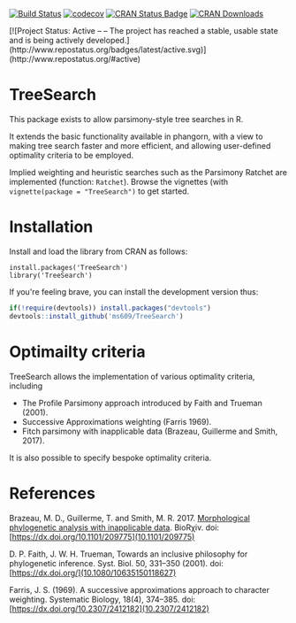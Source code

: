 [![Build Status](https://travis-ci.org/ms609/TreeSearch.svg?branch=master)](https://travis-ci.org/ms609/TreeSearch)
[![codecov](https://codecov.io/gh/ms609/TreeSearch/branch/master/graph/badge.svg)](https://codecov.io/gh/ms609/TreeSearch)
[![CRAN Status Badge](http://www.r-pkg.org/badges/version/TreeSearch)](https://cran.r-project.org/package=TreeSearch)
[![CRAN Downloads](http://cranlogs.r-pkg.org/badges/TreeSearch)](https://cran.r-project.org/package=TreeSearch)
<!--[![Project Status: Inactive – The project has reached a stable, usable state but is no longer being actively developed; support/maintenance will be provided as time allows.](http://www.repostatus.org/badges/latest/inactive.svg)](http://www.repostatus.org/#inactive)
-->[![Project Status: Active – – The project has reached a stable, usable state and is being actively developed.](http://www.repostatus.org/badges/latest/active.svg)](http://www.repostatus.org/#active)

# TreeSearch
This package exists to allow parsimony-style tree searches in R.

It extends the basic functionality available in phangorn, with a view to making tree search faster and more efficient, 
and allowing user-defined optimality criteria to be employed.

Implied weighting and heuristic searches such as the Parsimony Ratchet are implemented (function: `Ratchet`).
Browse the vignettes (with `vignette(package = "TreeSearch")` to get started.

# Installation

Install and load the library from CRAN as follows:
```
install.packages('TreeSearch')
library('TreeSearch')
```

If you're feeling brave, you can install the development version thus:
```r
if(!require(devtools)) install.packages("devtools")
devtools::install_github('ms609/TreeSearch')
```


# Optimailty criteria

TreeSearch allows the implementation of various optimality criteria, including
- The Profile Parsimony approach introduced by Faith and Trueman (2001).
- Successive Approximations weighting (Farris 1969).
- Fitch parsimony with inapplicable data (Brazeau, Guillerme and Smith, 2017).

It is also possible to specify bespoke optimality criteria.

# References

Brazeau, M. D., Guillerme, T. and Smith, M. R. 2017. 
  [Morphological phylogenetic analysis with inapplicable data](https://www.biorxiv.org/content/early/2017/10/26/209775). 
  BioRχiv. doi:[https://dx.doi.org/10.1101/209775](10.1101/209775)

D. P. Faith, J. W. H. Trueman, Towards an inclusive philosophy for phylogenetic inference.
  Syst. Biol. 50, 331–350 (2001).   doi:[https://dx.doi.org/](10.1080/10635150118627)

Farris, J. S. (1969). A successive approximations approach to character weighting. 
  Systematic Biology, 18(4), 374–385.  doi:[https://dx.doi.org/10.2307/2412182](10.2307/2412182)
